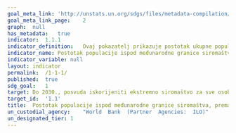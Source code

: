 ```yaml
---	
goal_meta_link:	'http://unstats.un.org/sdgs/files/metadata-compilation/Metadata-Goal-1.pdf'
goal_meta_link_page:	2
graph:	null
has_metadata:	true
indicator:	1.1.1
indicator_definition:	Ovaj pokazatelj prikazuje postotak ukupne populacije i postotak zaposlene populacije koja živi u kućanstvima kojima je potrošnja ili dohodak po članu kućanstva ispod međunarodne granice siromaštva koja iznosi US$1.25. 
indicator_name:	Postotak populacije ispod međunarodne granice siromaštva, prema spolu, dobi, statusu zaposlenosti i geografskom području (urbano/ruralno područje)
indicator_variable:	null
layout:	indicator
permalink:	/1-1-1/
published:	true
sdg_goal:	1
target:	Do 2030., posvuda iskorijeniti ekstremno siromaštvo za sve osobe , trenutno mjereno kao osobe koje žive sa manje od $1.25 dnevno 
target_id:	'1.1'
title:	Postotak populacije ispod međunarodne granice siromaštva, prema spolu, dobi, statusu zaposlenosti i geografskom području (urbano/ruralno područje)
un_custodial_agency:	"World  Bank  (Partner  Agencies:  ILO)"
un_designated_tier:	1
---
```


